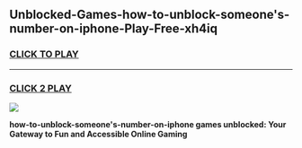 
## Unblocked-Games-how-to-unblock-someone's-number-on-iphone-Play-Free-xh4iq
<h3>
<a href="https://premium76.site?title=how-to-unblock-someone's-number-on-iphone&ref=18A1">CLICK TO PLAY</a></h3>
<hr>

<h3>
<a href="https://premium76.site?title=how-to-unblock-someone's-number-on-iphone&ref=18A1">CLICK 2 PLAY</a>
  
</h3>

<a href="https://premium76.site?title=how-to-unblock-someone's-number-on-iphone&ref=18A1"><img src="https://clearcache.store/games.png"></a>


**how-to-unblock-someone's-number-on-iphone games unblocked: Your Gateway to Fun and Accessible Online Gaming**
